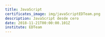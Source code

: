 ```yaml
---
title: JavaScript
certificates_image: img/javaScriptEDTeam.png
description: JavaScript desde cero
date: 2018-11-21T00:00:00.101Z
institute: EDTeam
---
```

